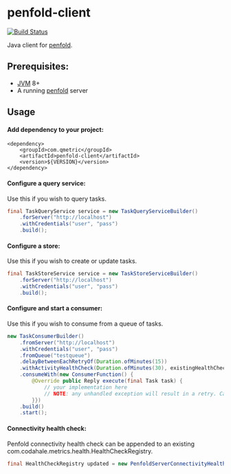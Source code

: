 # penfold-client

[![Build Status](https://travis-ci.org/qmetric/penfold-client.png)](https://travis-ci.org/qmetric/penfold-client)

Java client for [penfold](https://github.com/qmetric/penfold).

## Prerequisites:

* [JVM](https://www.java.com/en/download/) 8+
* A running [penfold](https://github.com/qmetric/penfold) server


## Usage

#### Add dependency to your project:

```
<dependency>
    <groupId>com.qmetric</groupId>
    <artifactId>penfold-client</artifactId>
    <version>${VERSION}</version>
</dependency>
```

#### Configure a query service:

Use this if you wish to query tasks.

```java
final TaskQueryService service = new TaskQueryServiceBuilder()
    .forServer("http://localhost")
    .withCredentials("user", "pass")
    .build();
```


#### Configure a store:

Use this if you wish to create or update tasks.

```java
final TaskStoreService service = new TaskStoreServiceBuilder()
    .forServer("http://localhost")
    .withCredentials("user", "pass")
    .build();
```


#### Configure and start a consumer:

Use this if you wish to consume from a queue of tasks.

```java
new TaskConsumerBuilder()
    .fromServer("http://localhost")
    .withCredentials("user", "pass")
    .fromQueue("testqueue")
    .delayBetweenEachRetryOf(Duration.ofMinutes(15))
    .withActivityHealthCheck(Duration.ofMinutes(30), existingHealthCheckRegistry)
    .consumeWith(new ConsumerFunction() {
        @Override public Reply execute(final Task task) {
            // your implementation here
            // NOTE: any unhandled exception will result in a retry. Catch exceptions if you don't want to retry forever.
        }})
    .build()
    .start();
```


#### Connectivity health check:

Penfold connectivity health check can be appended to an existing com.codahale.metrics.health.HealthCheckRegistry.

```java
final HealthCheckRegistry updated = new PenfoldServerConnectivityHealthCheckConfigurer("http://localhost", existingHealthCheckRegistry).configure()
```
